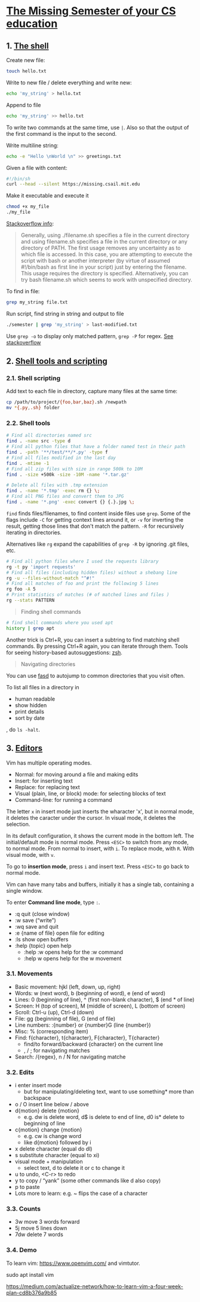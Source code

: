 # [The Missing Semester of your CS education](https://missing.csail.mit.edu/)

## 1. [The shell](https://missing.csail.mit.edu/2020/course-shell/)

Create new file:

```bash
touch hello.txt
```

Write to new file / delete everything and write new:

```bash
echo 'my_string' > hello.txt
```

Append to file

```bash
echo 'my_string' >> hello.txt
```

To write two commands at the same time, use `|`. Also so that the output of the first command is the input to the second.

Write multiline string:

```bash
echo -e "Hello \nWorld \n" >> greetings.txt
```

Given a file with content:

```bash
#!/bin/sh
curl --head --silent https://missing.csail.mit.edu
```

Make it executable and execute it

```bash
chmod +x my_file
./my_file
```

[Stackoverflow info](https://askubuntu.com/a/229592):

> Generally, using ./filename.sh specifies a file in the current directory and using filename.sh specifies a file in the current directory or any directory of PATH. The first usage removes any uncertainty as to which file is accessed. In this case, you are attempting to execute the script with bash or another interpreter (by virtue of assumed #!/bin/bash as first line in your script) just by entering the filename. This usage requires the directory is specified. Alternatively, you can try bash filename.sh which seems to work with unspecified directory.

To find in file:

```bash
grep my_string file.txt
```

Run script, find string in string and output to file

```bash
./semester | grep 'my_string' > last-modified.txt
```

Use `grep -o` to display only matched pattern, `grep -P` for regex. [See stackoverflow](https://unix.stackexchange.com/a/13472)

## 2. [Shell tools and scripting](https://missing.csail.mit.edu/2020/shell-tools/)

### 2.1. Shell scripting

Add text to each file in directory, capture many files at the same time:

```bash
cp /path/to/project/{foo,bar,baz}.sh /newpath
mv *{.py,.sh} folder
```

### 2.2. Shell tools

```bash
# Find all directories named src
find . -name src -type d
# Find all python files that have a folder named test in their path
find . -path '**/test/**/*.py' -type f
# Find all files modified in the last day
find . -mtime -1
# Find all zip files with size in range 500k to 10M
find . -size +500k -size -10M -name '*.tar.gz'

# Delete all files with .tmp extension
find . -name '*.tmp' -exec rm {} \;
# Find all PNG files and convert them to JPG
find . -name '*.png' -exec convert {} {.}.jpg \;
```

`find` finds files/filenames, to find content inside files use `grep`. Some of the flags include `-C` for getting context lines around it, or `-v` for inverting the result, getting those lines that don't match the pattern. `-R` for recursively iterating in directories.

Alternatives like `rg` expand the capabilities of `grep -R` by ignoring .git files, etc.

```bash
# Find all python files where I used the requests library
rg -t py 'import requests'
# Find all files (including hidden files) without a shebang line
rg -u --files-without-match "^#!"
# Find all matches of foo and print the following 5 lines
rg foo -A 5
# Print statistics of matches (# of matched lines and files )
rg --stats PATTERN
```

> Finding shell commands

```bash
# find shell commands where you used apt
history | grep apt
```

Another trick is Ctrl+R, you can insert a subtring to find matching shell commands. By pressing Ctrl+R again, you can iterate through them. Tools for seeing history-based autosuggestions: [zsh](https://github.com/zsh-users/zsh-history-substring-search).

> Navigating directories

You can use [fasd](https://github.com/clvv/fasd) to autojump to common directories that you visit often.

To list all files in a directory in

* human readable
* show hidden
* print details
* sort by date

, do `ls -halt`.

## 3. [Editors](https://missing.csail.mit.edu/2020/editors/)

Vim has multiple operating modes.

* Normal: for moving around a file and making edits
* Insert: for inserting text
* Replace: for replacing text
* Visual (plain, line, or block) mode: for selecting blocks of text
* Command-line: for running a command

The letter `x` in insert mode just inserts the wharacter 'x', but in normal mode, it deletes the caracter under the cursor. In visual mode, it deletes the selection.

In its default configuration, it shows the current mode in the bottom left. The initial/default mode is normal mode. Press `<ESC>` to switch from any mode, to normal mode. From normal to insert, with `i`. To replace mode, with `R`. With visual mode, with `v`.

To go to **insertion mode**, press `i` and insert text. Press `<ESC>` to go back to normal mode.

Vim can have many tabs and buffers, initially it has a single tab, containing a single window.

To enter **Command line mode**, type `:`.

* :q quit (close window)
* :w save (“write”)
* :wq save and quit
* :e {name of file} open file for editing
* :ls show open buffers
* :help {topic} open help
  * :help :w opens help for the :w command
  * :help w opens help for the w movement

### 3.1. Movements

* Basic movement: hjkl (left, down, up, right)
* Words: w (next word), b (beginning of word), e (end of word)
* Lines: 0 (beginning of line), ^ (first non-blank character), $ (end * of line)
* Screen: H (top of screen), M (middle of screen), L (bottom of screen)
* Scroll: Ctrl-u (up), Ctrl-d (down)
* File: gg (beginning of file), G (end of file)
* Line numbers: :{number}<CR> or {number}G (line {number})
* Misc: % (corresponding item)
* Find: f{character}, t{character}, F{character}, T{character}
  * find/to forward/backward {character} on the current line
  * , / ; for navigating matches
* Search: /{regex}, n / N for navigating matche

### 3.2. Edits

* i enter insert mode
  * but for manipulating/deleting text, want to use something* more than backspace
* o / O insert line below / above
* d{motion} delete {motion}
  * e.g. dw is delete word, d$ is delete to end of line, d0 is* delete to beginning of line
* c{motion} change {motion}
  * e.g. cw is change word
  * like d{motion} followed by i
* x delete character (equal do dl)
* s substitute character (equal to xi)
* visual mode + manipulation
  * select text, d to delete it or c to change it
* u to undo, \<C-r\> to redo
* y to copy / “yank” (some other commands like d also copy)
* p to paste
* Lots more to learn: e.g. ~ flips the case of a character

### 3.3. Counts

* 3w move 3 words forward
* 5j move 5 lines down
* 7dw delete 7 words

### 3.4. Demo

To learn vim: https://www.openvim.com/ and vimtutor.

sudo apt install vim

https://medium.com/actualize-network/how-to-learn-vim-a-four-week-plan-cd8b376a9b85
